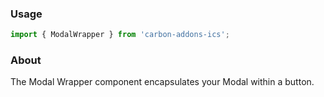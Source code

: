 ### Usage

```js
import { ModalWrapper } from 'carbon-addons-ics';
```

### About

The Modal Wrapper component encapsulates your Modal within a button.
